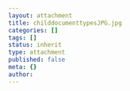 ```yaml
---
layout: attachment
title: childdocumenttypesJPG.jpg
categories: []
tags: []
status: inherit
type: attachment
published: false
meta: {}
author: 
---
```


